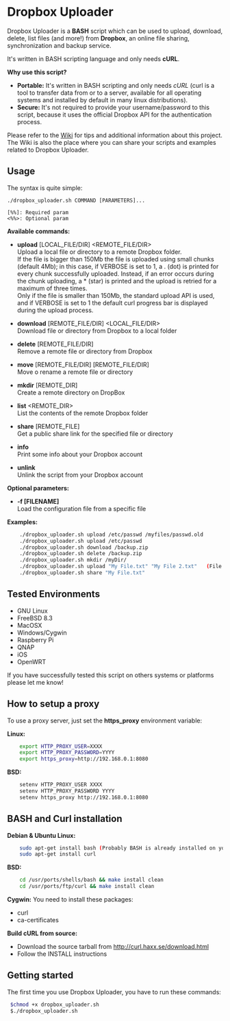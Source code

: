 # Dropbox Uploader

Dropbox Uploader is a **BASH** script which can be used to upload, download, delete, list files (and more!) from **Dropbox**, an online file sharing, synchronization and backup service. 

It's written in BASH scripting language and only needs **cURL**.

**Why use this script?**

* **Portable:** It's written in BASH scripting and only needs *cURL* (curl is a tool to transfer data from or to a server, available for all operating systems and installed by default in many linux distributions).
* **Secure:** It's not required to provide your username/password to this script, because it uses the official Dropbox API for the authentication process. 

Please refer to the [Wiki](https://github.com/andreafabrizi/Dropbox-Uploader/wiki) for tips and additional information about this project. The Wiki is also the place where you can share your scripts and examples related to Dropbox Uploader.

## Usage

The syntax is quite simple:

```
./dropbox_uploader.sh COMMAND [PARAMETERS]...

[%%]: Required param 
<%%>: Optional param
```

**Available commands:**

* **upload** [LOCAL_FILE/DIR] &lt;REMOTE_FILE/DIR&gt;  
Upload a local file or directory to a remote Dropbox folder.  
If the file is bigger than 150Mb the file is uploaded using small chunks (default 4Mb); 
in this case, if VERBOSE is set to 1, a . (dot) is printed for every chunk successfully uploaded. 
Instead, if an error occurs during the chunk uploading, a * (star) is printed and the upload 
is retried for a maximum of three times.  
Only if the file is smaller than 150Mb, the standard upload API is used, and if VERBOSE is set 
to 1 the default curl progress bar is displayed during the upload process.

* **download** [REMOTE_FILE/DIR] &lt;LOCAL_FILE/DIR&gt;  
Download file or directory from Dropbox to a local folder

* **delete** [REMOTE_FILE/DIR]  
Remove a remote file or directory from Dropbox

* **move** [REMOTE_FILE/DIR] [REMOTE_FILE/DIR]  
Move o rename a remote file or directory

* **mkdir** [REMOTE_DIR]  
Create a remote directory on DropBox

* **list** &lt;REMOTE_DIR&gt;  
List the contents of the remote Dropbox folder

* **share** [REMOTE_FILE]  
Get a public share link for the specified file or directory
 
* **info**  
Print some info about your Dropbox account

* **unlink**  
Unlink the script from your Dropbox account


**Optional parameters:**  
* **-f [FILENAME]**  
Load the configuration file from a specific file

**Examples:**
```bash
    ./dropbox_uploader.sh upload /etc/passwd /myfiles/passwd.old
    ./dropbox_uploader.sh upload /etc/passwd
    ./dropbox_uploader.sh download /backup.zip
    ./dropbox_uploader.sh delete /backup.zip
    ./dropbox_uploader.sh mkdir /myDir/
    ./dropbox_uploader.sh upload "My File.txt" "My File 2.txt"   (File name with spaces...)
    ./dropbox_uploader.sh share "My File.txt"
```

## Tested Environments

* GNU Linux
* FreeBSD 8.3
* MacOSX
* Windows/Cygwin
* Raspberry Pi
* QNAP
* iOS
* OpenWRT

If you have successfully tested this script on others systems or platforms please let me know!


## How to setup a proxy

To use a proxy server, just set the **https_proxy** environment variable:

**Linux:**
```bash
    export HTTP_PROXY_USER=XXXX
    export HTTP_PROXY_PASSWORD=YYYY
    export https_proxy=http://192.168.0.1:8080
```

**BSD:**
```bash
    setenv HTTP_PROXY_USER XXXX
    setenv HTTP_PROXY_PASSWORD YYYY
    setenv https_proxy http://192.168.0.1:8080
```
   
## BASH and Curl installation

**Debian & Ubuntu Linux:**
```bash
    sudo apt-get install bash (Probably BASH is already installed on your system)
    sudo apt-get install curl
```

**BSD:**
```bash
    cd /usr/ports/shells/bash && make install clean
    cd /usr/ports/ftp/curl && make install clean
```

**Cygwin:** 
You need to install these packages:  
* curl
* ca-certificates


**Build cURL from source:**
* Download the source tarball from http://curl.haxx.se/download.html
* Follow the INSTALL instructions
   

## Getting started

The first time you use Dropbox Uploader, you have to run these commands:

```bash
 $chmod +x dropbox_uploader.sh
 $./dropbox_uploader.sh
```
